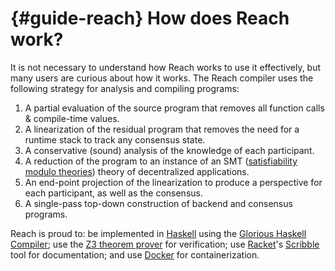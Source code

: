 # {#guide-reach} How does Reach work?

It is not necessary to understand how Reach works to use it effectively, but many users are curious about how it works.
The Reach compiler uses the following strategy for analysis and compiling programs:

1. A partial evaluation of the source program that removes all function calls & compile-time values.
2. A linearization of the residual program that removes the need for a runtime stack to track any consensus state.
3. A conservative (sound) analysis of the knowledge of each participant.
4. A reduction of the program to an instance of an SMT ([satisfiability modulo theories](http://en.wikipedia.org/wiki/Satisfiability_Modulo_Theories)) theory of decentralized applications.
5. An end-point projection of the linearization to produce a perspective for each participant, as well as the consensus.
6. A single-pass top-down construction of backend and consensus programs.

Reach is proud to: be implemented in [Haskell](https://en.wikipedia.org/wiki/Haskell_(programming_language)) using the [Glorious Haskell Compiler](https://en.wikipedia.org/wiki/Glasgow_Haskell_Compiler); use the [Z3 theorem prover](https://en.wikipedia.org/wiki/Z3_Theorem_Prover) for verification; use  [Racket](https://www.racket-lang.org/)'s [Scribble](https://docs.racket-lang.org/scribble/) tool for documentation; and use [Docker](https://www.docker.com/) for containerization.